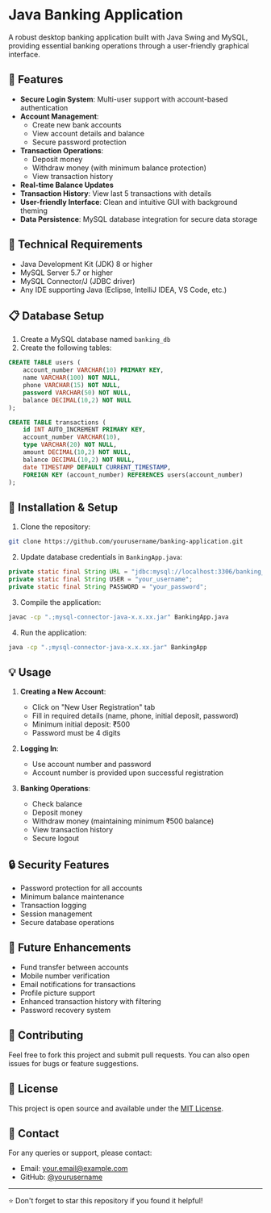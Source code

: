 # Java Banking Application

A robust desktop banking application built with Java Swing and MySQL, providing essential banking operations through a user-friendly graphical interface.

## 🚀 Features

- **Secure Login System**: Multi-user support with account-based authentication
- **Account Management**: 
  - Create new bank accounts
  - View account details and balance
  - Secure password protection
- **Transaction Operations**:
  - Deposit money
  - Withdraw money (with minimum balance protection)
  - View transaction history
- **Real-time Balance Updates**
- **Transaction History**: View last 5 transactions with details
- **User-friendly Interface**: Clean and intuitive GUI with background theming
- **Data Persistence**: MySQL database integration for secure data storage

## 🔧 Technical Requirements

- Java Development Kit (JDK) 8 or higher
- MySQL Server 5.7 or higher
- MySQL Connector/J (JDBC driver)
- Any IDE supporting Java (Eclipse, IntelliJ IDEA, VS Code, etc.)

## 📋 Database Setup

1. Create a MySQL database named `banking_db`
2. Create the following tables:

```sql
CREATE TABLE users (
    account_number VARCHAR(10) PRIMARY KEY,
    name VARCHAR(100) NOT NULL,
    phone VARCHAR(15) NOT NULL,
    password VARCHAR(50) NOT NULL,
    balance DECIMAL(10,2) NOT NULL
);

CREATE TABLE transactions (
    id INT AUTO_INCREMENT PRIMARY KEY,
    account_number VARCHAR(10),
    type VARCHAR(20) NOT NULL,
    amount DECIMAL(10,2) NOT NULL,
    balance DECIMAL(10,2) NOT NULL,
    date TIMESTAMP DEFAULT CURRENT_TIMESTAMP,
    FOREIGN KEY (account_number) REFERENCES users(account_number)
);
```

## 🚀 Installation & Setup

1. Clone the repository:
```bash
git clone https://github.com/yourusername/banking-application.git
```

2. Update database credentials in `BankingApp.java`:
```java
private static final String URL = "jdbc:mysql://localhost:3306/banking_db";
private static final String USER = "your_username";
private static final String PASSWORD = "your_password";
```

3. Compile the application:
```bash
javac -cp ".;mysql-connector-java-x.x.xx.jar" BankingApp.java
```

4. Run the application:
```bash
java -cp ".;mysql-connector-java-x.x.xx.jar" BankingApp
```

## 💡 Usage

1. **Creating a New Account**:
   - Click on "New User Registration" tab
   - Fill in required details (name, phone, initial deposit, password)
   - Minimum initial deposit: ₹500
   - Password must be 4 digits

2. **Logging In**:
   - Use account number and password
   - Account number is provided upon successful registration

3. **Banking Operations**:
   - Check balance
   - Deposit money
   - Withdraw money (maintaining minimum ₹500 balance)
   - View transaction history
   - Secure logout

## 🔒 Security Features

- Password protection for all accounts
- Minimum balance maintenance
- Transaction logging
- Session management
- Secure database operations

## 🎯 Future Enhancements

- Fund transfer between accounts
- Mobile number verification
- Email notifications for transactions
- Profile picture support
- Enhanced transaction history with filtering
- Password recovery system

## 👥 Contributing

Feel free to fork this project and submit pull requests. You can also open issues for bugs or feature suggestions.

## 📝 License

This project is open source and available under the [MIT License](LICENSE).

## 📧 Contact

For any queries or support, please contact:
- Email: your.email@example.com
- GitHub: [@yourusername](https://github.com/yourusername)

---
⭐ Don't forget to star this repository if you found it helpful!
